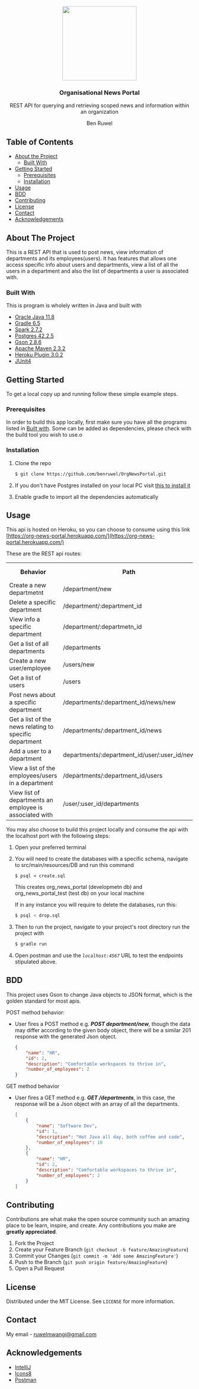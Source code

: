 




<!-- PROJECT LOGO -->
<br />
<p align="center">
<img src="https://img.icons8.com/doodle/480/000000/news.png" width="200" height="200"/>  

  <h3 align="center">Organisational News Portal</h3>

  <p align="center">
    REST API for querying and retrieving scoped news and information within an organization
</p>
<p align="center">Ben Ruwel</p>



<!-- TABLE OF CONTENTS -->
## Table of Contents

* [About the Project](#about-the-project)
  * [Built With](#built-with)
* [Getting Started](#getting-started)
  * [Prerequisites](#prerequisites)
  * [Installation](#installation)
* [Usage](#usage)
* [BDD](#bdd)
* [Contributing](#contributing)
* [License](#license)
* [Contact](#contact)
* [Acknowledgements](#acknowledgements)



<!-- ABOUT THE PROJECT -->
## About The Project

This is a REST API that is used to post news, view information of departments and its employees(users). It has features that allows one access specific info about users and departments, view a list of all the users in a department and also the list of departments a user is associated with. 


### Built With
This is program is wholely written in Java and built with
* [Oracle Java 11.8](https://www.oracle.com/java/)
* [Gradle 6.5](https://gradle.org/)
* [Spark 2.7.2](http://sparkjava.com/)
* [Postgres 42.2.5](https://www.postgresql.org/)
* [Gson 2.8.6](https://github.com/google/gson/blob/master/UserGuide.md)
* [Apache Maven 2.3.2](https://maven.apache.org/)
* [Heroku Plugin 3.0.2](https://elements.heroku.com/addons)
* [JUnit4](https://junit.org/junit5/)



<!-- GETTING STARTED -->
## Getting Started

To get a local copy up and running follow these simple example steps.

### Prerequisites

In order to build this app locally, first make sure you have all the programs listed in [Built with](#built-with). Some can be added as dependencies, please check with the build tool you wish to use.o

### Installation

1. Clone the repo
    ```sh
    $ git clone https://github.com/benruwel/OrgNewsPortal.git
    ```
2. If you don't have Postgres installed on your local PC visit [this to install it](https://www.postgresql.org/download/)

3.  Enable gradle to import all the dependencies automatically


## Usage

This api is hosted on Heroku, so you can choose to consume using this link [https://org-news-portal.herokuapp.com/](https://org-news-portal.herokuapp.com/)

These are the REST api routes:

<table>
  <tr>
    <th>Behavior</th>
    <th>Path</th>
    <th>Http Verb</th>
  </tr>
  <tr>
    <td>Create a new departmetnt</td>
    <td>/department/new</td>
    <td>POST</td>
  </tr>
  <tr>
    <td>Delete a specific department</td>
    <td>/department/:department_id</td>
    <td>DELETE</td>
  </tr>
  <tr>
    <td>View info a specific department</td>
    <td>/department/:departmetn_id</td>
    <td>GET</td>
  </tr>
  <tr>
    <td>Get a list of all departments</td>
    <td>/departments</td>
    <td>GET</td>
  </tr>
  <tr>
    <td>Create a new user/employee</td>
    <td>/users/new</td>
    <td>POST</td>
  </tr>
  <tr>
    <td>Get a list of users</td>
    <td>/users</td>
    <td>GET</td>
  </tr>
  <tr>
    <td>Post news about a specific department</td>
    <td>/departments/:department_id/news/new</td>
    <td>POST</td>
  </tr>
  <tr>
    <td>Get a list of the news relating to specific department</td>
    <td>/departments/:department_id/news</td>
    <td>GET</td>
  </tr>
  <tr>
    <td>Add a user to a department</td>
    <td>departments/:department_id/user/:user_id/new</td>
    <td>POST</td>
  </tr>
  <tr>
    <td>View a list of the employees/users in a department</td>
    <td>/departments/:department_id/users</td>
    <td>GET</td>
  </tr>
  <tr>
    <td>View list of departments an employee is associated with</td>
    <td>/user/:user_id/departments</td>
    <td>GET</td>
  </tr>
</table>

You may also choose to build this project locally and consume the api with the localhost port with the following steps:

1. Open your preferred terminal 

2. You will need to create the databases with a specific schema, navigate to src/main/resources/DB and run this command
    ```
    $ psql < create.sql
    ```
    This creates org_news_portal (developmetn db) and org_news_portal_test (test db) on your local machine

    If in any instance you will require to delete the databases, run this:
    ```sh
    $ psql < drop.sql
    ```

3. Then to run the project, navigate to your project's root directory run the project with
    ```sh
    $ gradle run
    ```
4. Open postman and use the _`localhost:4567`_ URL to test the endpoints stipulated above.

## BDD

This project uses Gson to change Java objects to JSON format, which is the golden standard for most apis. 

POST method behavior:

* User fires a POST method e.g. _**POST department/new**_, though the data may differ according to the given body object, there will be a similar 201 response with the generated Json object.
    ```json
    {
        "name": "HR",
        "id": 2,
        "description": "Comfortable workspaces to thrive in",
        "number_of_employees": 2
    }
    ```

GET method behavior

* User fires a GET method e.g. _**GET /departments**_, in this case, the response will be a Json object with an array of all the departments.
    ```json
    [
        {
            "name": "Software Dev",
            "id": 1,
            "description": "Hot Java all day, both coffee and code",
            "number_of_employees": 10
        },
        {
            "name": "HR",
            "id": 2,
            "description": "Comfortable workspaces to thrive in",
            "number_of_employees": 2
        }
    ]
    ```

## Contributing

Contributions are what make the open source community such an amazing place to be learn, inspire, and create. Any contributions you make are **greatly appreciated**.

1. Fork the Project
2. Create your Feature Branch (`git checkout -b feature/AmazingFeature`)
3. Commit your Changes (`git commit -m 'Add some AmazingFeature'`)
4. Push to the Branch (`git push origin feature/AmazingFeature`)
5. Open a Pull Request



<!-- LICENSE -->
## License

Distributed under the MIT License. See `LICENSE` for more information.



<!-- CONTACT -->
## Contact

My email  - ruwelmwangi@gmail.com

<!-- ACKNOWLEDGEMENTS -->
## Acknowledgements
* [IntelliJ](https://www.jetbrains.com/idea/)
* [Icons8](https://icons8.com/icons)
* [Postman](https://www.postman.com/)
